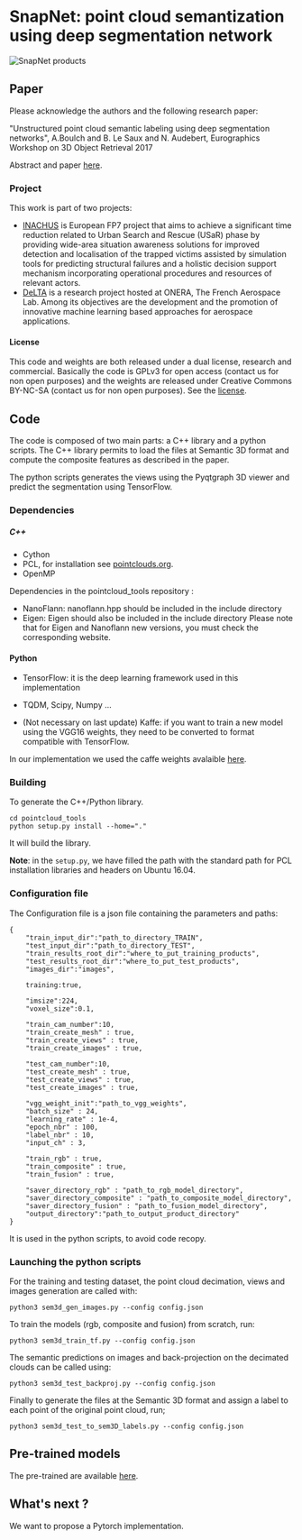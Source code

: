 # SnapNet: point cloud semantization using deep segmentation network


![SnapNet products](./doc/snapnet_00.png)

## Paper

Please acknowledge the authors and the following research paper:

"Unstructured point cloud semantic labeling using deep segmentation networks", A.Boulch and B. Le Saux and N. Audebert, Eurographics Workshop on 3D Object Retrieval 2017

Abstract and paper [here](https://aboulch.github.io/publications/2017-3DOR-snapnet).

### Project

This work is part of two projects:
- [INACHUS](www.inachus.eu) is European FP7 project that aims to achieve a significant time reduction related to Urban Search and Rescue (USaR) phase by providing wide-area situation awareness solutions for improved detection and localisation of the trapped victims assisted by simulation tools for predicting structural failures and a holistic decision support mechanism incorporating operational procedures and resources of relevant actors.
- [DeLTA](delta-onera.github.io) is a research project hosted at ONERA, The French Aerospace Lab. Among its objectives are the development and the promotion of innovative machine learning based approaches for aerospace applications.

#### License

This code and weights are both released under a dual license, research and commercial.
Basically the code is GPLv3 for open access (contact us for non open purposes) and the weights are released under Creative Commons BY-NC-SA (contact us for non open purposes).
See the [license](LICENSE.md).

## Code

The code is composed of two main parts: a C++ library and a python scripts. The C++ library permits to load the files at Semantic 3D format and compute the composite features as described in the paper.

The python scripts generates the views using the Pyqtgraph 3D viewer and predict the segmentation using TensorFlow.

### Dependencies

##### C++
- Cython
- PCL, for installation see [pointclouds.org](pointclouds.org).
- OpenMP

Dependencies in the pointcloud_tools repository : 
- NanoFlann: nanoflann.hpp should be included in the include directory
- Eigen: Eigen should also be included in the include directory
Please note that for Eigen and Nanoflann new versions, you must check the corresponding website.


#### Python
- TensorFlow: it is the deep learning framework used in this implementation
- TQDM, Scipy, Numpy ...

- (Not necessary on last update) Kaffe: if you want to train a new model using the VGG16 weights, they need to be converted to format compatible with TensorFlow.


In our implementation we used the caffe weights avalaible [here](https://gist.github.com/ksimonyan/211839e770f7b538e2d8#file-readme-md).


### Building

To generate the C++/Python library.

    cd pointcloud_tools
    python setup.py install --home="."

It will build the library.

**Note**: in the ```setup.py```, we have filled the path with the standard path for PCL installation libraries and headers on Ubuntu 16.04.

### Configuration file

The Configuration file is a json file containing the parameters and paths:

    {
        "train_input_dir":"path_to_directory_TRAIN",
        "test_input_dir":"path_to_directory_TEST",
        "train_results_root_dir":"where_to_put_training_products",
        "test_results_root_dir":"where_to_put_test_products",
        "images_dir":"images",

        training:true,

        "imsize":224,
        "voxel_size":0.1,

        "train_cam_number":10,
        "train_create_mesh" : true,
        "train_create_views" : true,
        "train_create_images" : true,

        "test_cam_number":10,
        "test_create_mesh" : true,
        "test_create_views" : true,
        "test_create_images" : true,

        "vgg_weight_init":"path_to_vgg_weights",
        "batch_size" : 24,
        "learning_rate" : 1e-4,
        "epoch_nbr" : 100,
        "label_nbr" : 10,
        "input_ch" : 3,

        "train_rgb" : true,
        "train_composite" : true,
        "train_fusion" : true,

        "saver_directory_rgb" : "path_to_rgb_model_directory",
        "saver_directory_composite" : "path_to_composite_model_directory",
        "saver_directory_fusion" : "path_to_fusion_model_directory",
        "output_directory":"path_to_output_product_directory"
    }

It is used in the python scripts, to avoid code recopy.


### Launching the python scripts

For the training and testing dataset, the point cloud decimation, views and images generation are called with:

    python3 sem3d_gen_images.py --config config.json

To train the models (rgb, composite and fusion) from scratch, run:

    python3 sem3d_train_tf.py --config config.json

The semantic predictions on images and back-projection on the decimated clouds can be called using:

    python3 sem3d_test_backproj.py --config config.json

Finally to generate the files at the Semantic 3D format and assign a label to each point of the original point cloud, run;

    python3 sem3d_test_to_sem3D_labels.py --config config.json

## Pre-trained models

The pre-trained are available [here](https://aboulch.github.io/publication/2017-3DOR-snapnet).

## What's next ?

We want to propose a Pytorch implementation.
